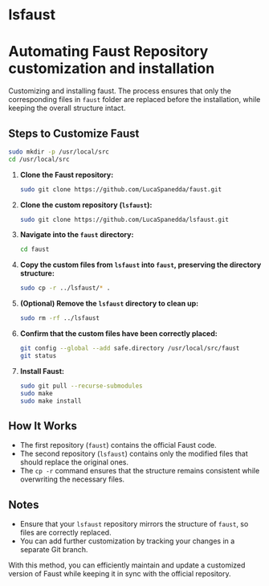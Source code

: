 # lsfaust
# Automating Faust Repository customization and installation

Customizing and installing faust. The process ensures that only the corresponding files in `faust` folder are replaced before the installation, while keeping the overall structure intact.

## Steps to Customize Faust

   ```bash
   sudo mkdir -p /usr/local/src
   cd /usr/local/src
   ```

1. **Clone the Faust repository:**
   ```bash
   sudo git clone https://github.com/LucaSpanedda/faust.git
   ```

2. **Clone the custom repository (`lsfaust`):**
   ```bash
   sudo git clone https://github.com/LucaSpanedda/lsfaust.git
   ```

3. **Navigate into the `faust` directory:**
   ```bash
   cd faust
   ```

4. **Copy the custom files from `lsfaust` into `faust`, preserving the directory structure:**
   ```bash
   sudo cp -r ../lsfaust/* .
   ```

5. **(Optional) Remove the `lsfaust` directory to clean up:**
   ```bash
   sudo rm -rf ../lsfaust
   ```

6. **Confirm that the custom files have been correctly placed:**
   ```bash
   git config --global --add safe.directory /usr/local/src/faust
   git status
   ```

7. **Install Faust:**
   ```bash
   sudo git pull --recurse-submodules
   sudo make 
   sudo make install
   ```
   
## How It Works
- The first repository (`faust`) contains the official Faust code.
- The second repository (`lsfaust`) contains only the modified files that should replace the original ones.
- The `cp -r` command ensures that the structure remains consistent while overwriting the necessary files.

## Notes
- Ensure that your `lsfaust` repository mirrors the structure of `faust`, so files are correctly replaced.
- You can add further customization by tracking your changes in a separate Git branch.

With this method, you can efficiently maintain and update a customized version of Faust while keeping it in sync with the official repository.
